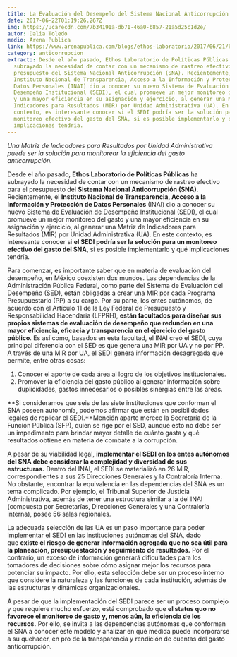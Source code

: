 ```yaml
---
title: La Evaluación del Desempeño del Sistema Nacional Anticorrupción
date: 2017-06-22T01:19:26.267Z
img: https://ucarecdn.com/7b34191a-db71-46a0-b857-21a5d25c1d2e/
autor: Dalia Toledo
medio: Arena Publica
link: https://www.arenapublica.com/blogs/ethos-laboratorio/2017/06/21/6138
category: anticorrupcion
extracto: Desde el año pasado, Ethos Laboratorio de Políticas Públicas ha
  subrayado la necesidad de contar con un mecanismo de rastreo efectivo para el
  presupuesto del Sistema Nacional Anticorrupción (SNA). Recientemente, el
  Instituto Nacional de Transparencia, Acceso a la Información y Protección de
  Datos Personales (INAI) dio a conocer su nuevo Sistema de Evaluación de
  Desempeño Institucional (SEDI), el cual promueve un mejor monitoreo del gasto
  y una mayor eficiencia en su asignación y ejercicio, al generar una Matriz de
  Indicadores para Resultados (MIR) por Unidad Administrativa (UA). En este
  contexto, es interesante conocer si el SEDI podría ser la solución para un
  monitoreo efectivo del gasto del SNA, si es posible implementarlo y qué
  implicaciones tendría.
---
```

*Una Matriz de Indicadores para Resultados por Unidad Administrativa puede ser la solución para monitorear la eficiencia del gasto anticorrupción.*

Desde el año pasado, **Ethos Laboratorio de Políticas Públicas** ha subrayado la necesidad de contar con un mecanismo de rastreo efectivo para el presupuesto del **Sistema Nacional Anticorrupción (SNA)**. Recientemente, el **Instituto Nacional de Transparencia, Acceso a la Información y Protección de Datos Personales** (INAI) dio a conocer su nuevo [Sistema de Evaluación de Desempeño Institucional](http://micrositios.inai.org.mx/planeacion/) (SEDI), el cual promueve un mejor monitoreo del gasto y una mayor eficiencia en su asignación y ejercicio, al generar una Matriz de Indicadores para Resultados (MIR) por Unidad Administrativa (UA). En este contexto, es interesante conocer si **el SEDI podría ser la solución para un monitoreo efectivo del gasto del SNA**, si es posible implementarlo y qué implicaciones tendría.

Para comenzar, es importante saber que en materia de evaluación del desempeño, en México coexisten dos mundos. Las dependencias de la Administración Pública Federal, como parte del Sistema de Evaluación del Desempeño (SED), están obligadas a crear una MIR por cada Programa Presupuestario (PP) a su cargo. Por su parte, los entes autónomos, de acuerdo con el Artículo 11 de la Ley Federal de Presupuesto y Responsabilidad Hacendaria (LFPRH), **están facultados para diseñar sus propios sistemas de evaluación de desempeño que redunden en una mayor eficiencia, eficacia y transparencia en el ejercicio del gasto público**. Es así como, basados en esta facultad, el INAI creó el SEDI, cuya principal diferencia con el SED es que genera una MIR por UA y no por PP. A través de una MIR por UA, el SEDI genera información desagregada que permite, entre otras cosas:

1. Conocer el aporte de cada área al logro de los objetivos institucionales.
2. Promover la eficiencia del gasto público al generar información sobre duplicidades, gastos innecesarios o posibles sinergias entre las áreas.

**Si consideramos que seis de las siete instituciones que conforman el SNA poseen autonomía, podemos afirmar que están en posibilidades legales de replicar el SEDI.**Mención aparte merece la Secretaría de la Función Pública (SFP), quien se rige por el SED, aunque esto no debe ser un impedimento para brindar mayor detalle de cuánto gasta y qué resultados obtiene en materia de combate a la corrupción.

A pesar de su viabilidad legal, **implementar el SEDI en los entes autónomos del SNA debe considerar la complejidad y diversidad de sus estructuras.** Dentro del INAI, el SEDI se materializó en 26 MIR, correspondientes a sus 25 Direcciones Generales y la Contraloría Interna. No obstante, encontrar la equivalencia en las dependencias del SNA es un tema complicado. Por ejemplo, el Tribunal Superior de Justicia Administrativa, además de tener una estructura similar a la del INAI (compuesta por Secretarías, Direcciones Generales y una Contraloría interna), posee 56 salas regionales.

La adecuada selección de las UA es un paso importante para poder implementar el SEDI en las instituciones autónomas del SNA, dado que **existe el riesgo de generar información agregada que no sea útil para la planeación, presupuestación y seguimiento de resultados.** Por el contrario, un exceso de información generará dificultades para los tomadores de decisiones sobre cómo asignar mejor los recursos para potenciar su impacto. Por ello, esta selección debe ser un proceso interno que considere la naturaleza y las funciones de cada institución, además de las estructuras y dinámicas organizacionales.

A pesar de que la implementación del SEDI parece ser un proceso complejo y que requiere mucho esfuerzo, está comprobado que **el status quo no favorece el monitoreo de gasto y, menos aún, la eficiencia de los recursos.** Por ello, se invita a las dependencias autónomas que conforman el SNA a conocer este modelo y analizar en qué medida puede incorporarse a su quehacer, en pro de la transparencia y rendición de cuentas del gasto anticorrupción.